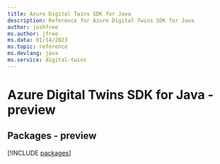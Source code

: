```yaml
---
title: Azure Digital Twins SDK for Java
description: Reference for Azure Digital Twins SDK for Java
author: joshfree
ms.author: jfree
ms.data: 01/14/2023
ms.topic: reference
ms.devlang: java
ms.service: digital-twins
---
```

# Azure Digital Twins SDK for Java - preview
## Packages - preview
[!INCLUDE [packages](digital-twins-index.md)]